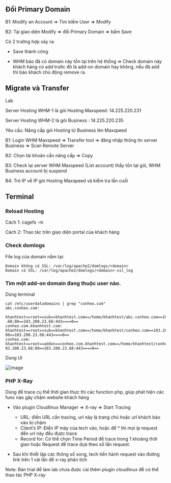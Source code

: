 ## Ðổi Primary Domain

B1: Modify an Account => Tìm kiếm User => Modify

B2: Tại giao diện Modify => đổi Primary Domain => bấm Save

Có 2 trường hợp xảy ra:

- Save thành công

- WHM báo đã có domain này tồn tại trên hệ thống => Check domain này khách hàng có add trước đó là add-on domain hay không, nếu đã add thì báo khách chủ động remove ra.

## Migrate và Transfer
Lab

Server Hosting WHM-1 là gói Hosting Maxspeed: 14.225.220.231

Server Hosting WHM-2 là gói Business        : 14.225.220.235

Yêu cầu: Nâng cấp gói Hosting từ Business lên Maxspeed

B1: Login WHM Maxspeed => Transfer tool => đăng nhập thông tin server Business => Scan Remote Server

B2: Chọn tài khoản cần nâng cấp => Copy

B3: Check lại server WHM Maxspeed (List account) thấy tồn tại gói, WHM Business account bị suspend

B4: Trỏ IP về IP gói Hosting Maxspeed và kiểm tra lần cuối

## Terminal
### Reload Hosting

Cách 1: cagefs -m <user>

Cách 2: Thao tác trên giao diện portal của khách hàng

### Check domlogs

File log của domain nằm tại:
```
Domain không có SSL: /var/log/apache2/domlogs/<domain>
Domain có SSL: /var/log/apache2/domlogs/<domain>-ssl_log
```

### Tìm một add-on domain đang thuộc user nào.

Dùng terminal

```
cat /etc/userdatadomains | grep "conheo.com"
abc.conheo.com:

khanhtest==root==sub==khanhtest.com==/home/khanhtest/abc.conheo.com==103.200.23
.68:80==103.200.23.68:443====0==
conheo.com.khanhtest.com:
khanhtest==root==sub==khanhtest.com==/home/khanhtest/conheo.com==103.200.23.68:
80==103.200.23.68:443====0==
conheo.com:
khanhtest==root==addon==conheo.com.khanhtest.com==/home/khanhtest/conheo.com==1
03.200.23.68:80==103.200.23.68:443====0==
```

Dùng UI

![image](https://github.com/user-attachments/assets/b2996baa-866b-43cd-a55f-1a75238ad137)

### PHP X-Ray
Dùng để trace cụ thể thời gian thực thi các function php, giúp phát hiện các func nào gây chậm website khách hàng

- Vào plugin Cloudlinux Manager => X-ray => Start Tracing
  - URL: điền URL cần tracing, url này là trang chủ hoặc url khách báo vào bị chậm
  - Clientʼs IP: Ðiền IP máy của tech vào, hoặc để * thì mọi ip request đến url này đều được trace
  - Record for: Có thể chọn Time Period để trace trong 1 khoảng thời gian hoặc Request để trace dựa theo số lần request.
 
- Sau khi thiết lập các thông số xong, tech tiến hành request vào đường link trên 1 vài lần để x-ray phân tích

Note: Bản trial để làm lab chưa được cài thêm plugin cloudlinux để có thể thao tác PHP X-ray
